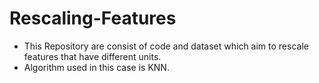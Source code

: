 # Rescaling-Features

- This Repository are consist of code and dataset which aim to rescale features that have different units.
- Algorithm used in this case is KNN.
